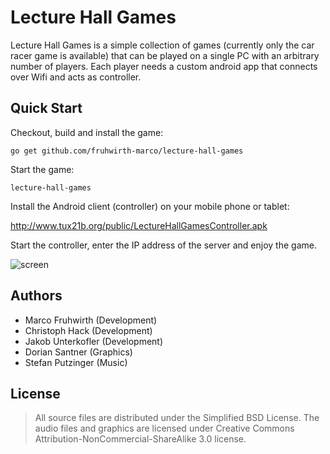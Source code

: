 Lecture Hall Games
==================

Lecture Hall Games is a simple collection of games (currently only the car
racer game is available) that can be played on a single PC with an arbitrary
number of players. Each player needs a custom android app that connects over
Wifi and acts as controller.


Quick Start
-----------

Checkout, build and install the game:

    go get github.com/fruhwirth-marco/lecture-hall-games

Start the game:

    lecture-hall-games

Install the Android client (controller) on your mobile phone or tablet:

http://www.tux21b.org/public/LectureHallGamesController.apk

Start the controller, enter the IP address of the server and enjoy the game.

![screen](/fruhwirth-marco/lecture-hall-games/raw/master/artwork/screen01.png)


Authors
-------

 * Marco Fruhwirth (Development)
 * Christoph Hack (Development)
 * Jakob Unterkofler (Development)
 * Dorian Santner (Graphics)
 * Stefan Putzinger (Music)


License
-------

> All source files are distributed under the Simplified BSD License. The audio
> files and graphics are licensed under Creative Commons
> Attribution-NonCommercial-ShareAlike 3.0 license.
